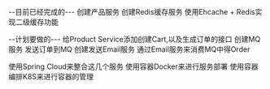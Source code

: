 --目前已经完成的---
创建产品服务
创建Redis缓存服务
使用Ehcache + Redis实现二级缓存功能




--计划要做的---
给Product Service添加创建Cart,以及生成订单的接口
创建MQ服务
发送订单到MQ
创建发送Email服务
通过Email服务来消费MQ中得Order


使用Spring Cloud来整合这几个服务
使用容器Docker来进行服务部署
使用容器编排K8S来进行容器的管理